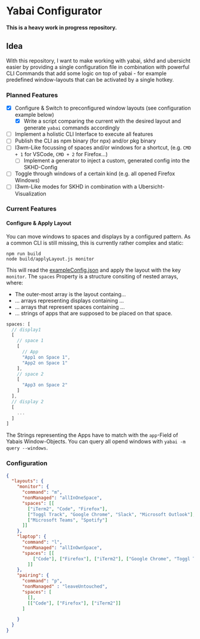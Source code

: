 # Yabai Configurator

**This is a heavy work in progress repository.**

## Idea

With this repository, I want to make working with yabai, skhd and ubersicht easier by providing a single configuration file in combination with powerful CLI Commands that add some logic on top of yabai - for example predefined window-layouts that can be activated by a single hotkey.

### Planned Features

- [x] Configure & Switch to preconfigured window layouts (see configuration example below)
  - [x] Write a script comparing the current with the desired layout and generate `yabai` commands accordingly
- [ ] Implement a holistic CLI Interface to execute all features
- [ ] Publish the CLI as npm binary (for npx) and/or pkg binary
- [ ] I3wm-Like focussing of spaces and/or windows for a shortcut, (e.g. `CMD + 1` for VSCode, `CMD + 2` for Firefox…)
  - [ ] Implement a generator to inject a custom, generated config into the SKHD-Config
- [ ] Toggle through windows of a certain kind (e.g. all opened Firefox Windows)
- [ ] I3wm-Like modes for SKHD in combination with a Ubersicht-Visualization

### Current Features

#### Configure & Apply Layout

You can move windows to spaces and displays by a configured pattern. As a common CLI is still missing, this is currently rather complex and static:

```shell
npm run build
node build/applyLayout.js monitor
```

This will read the [exampleConfig.json](./exampleConfig.json) and apply the layout with the key `monitor`.
The `spaces` Property is a structure consiting of nested arrays, where:

- The outer-most array is the layout containg...
- ... arrays representing displays containing ...
- ... arrays that represent spaces containing ...
- ... strings of apps that are supposed to be placed on that space.

```javascript
spaces: [
  // display1
  [
    // space 1
    [
      // App
      "App1 on Space 1",
      "App2 on Space 1"
    ],
    // space 2
    [
      "App3 on Space 2"
    ]
  ],
  // display 2
  [
    ...
  ]
]
```

The Strings representing the Apps have to match with the `app`-Field of Yabais Window-Objects. You can query all opend windows with `yabai -m query --windows`.

### Configuration

```JSON
{
  "layouts": {
    "monitor": {
      "command": "m",
      "nonManaged": "allInOneSpace",
      "spaces": [[
        ["iTerm2", "Code", "Firefox"],
        ["Toggl Track", "Google Chrome", "Slack", "Microsoft Outlook"],
        ["Microsoft Teams", "Spotify"]
      ]]
    },
    "laptop": {
      "command": "l",
      "nonManaged": "allInOwnSpace",
      "spaces": [[
          ["Code"], ["Firefox"], ["iTerm2"], ["Google Chrome", "Toggl Track"], ["Slack"], ["Microsoft Outlook"]
        ]]
    },
    "pairing": {
      "command": "p",
      "nonManaged" : "leaveUntouched",
      "spaces": [
        [],
        [["Code"], ["Firefox"], ["iTerm2"]]
      ]

    }
  }
}
```
